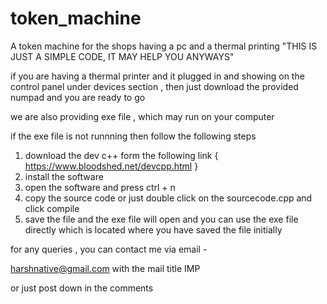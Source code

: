 # token_machine
A token machine for the shops having a pc and a thermal printing 
"THIS IS JUST A SIMPLE CODE, IT MAY HELP YOU ANYWAYS"

if you are having a thermal printer and it plugged in and showing on the control panel under devices section , then just download the provided numpad and you are ready to go 

we are also providing exe file , which may run on your computer 

if the exe file is not runnning then follow the following steps 
1. download the dev c++ form the following link { https://www.bloodshed.net/devcpp.html }
2. install the software 
3. open the software and press ctrl + n 
4. copy the source code or just double click on the sourcecode.cpp and click compile 
5. save the file and the exe file will open and you can use the exe file directly which is located where you have saved the file initially 



for any queries , you can contact me via email - 

harshnative@gmail.com                 with the mail title IMP

or just post down in the comments 
